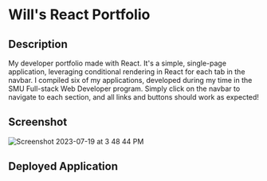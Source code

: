 # Will's React Portfolio

## Description

My developer portfolio made with React. It's a simple, single-page application, leveraging conditional rendering in React for each tab in the navbar. I compiled six of my applications, developed during my time in the SMU Full-stack Web Developer program. Simply click on the navbar to navigate to each section, and all links and buttons should work as expected!

## Screenshot

![Screenshot 2023-07-19 at 3 48 44 PM](https://github.com/Williamatthewood/React-Portfolio/assets/112597870/e4ba14a0-15a9-4bb8-83f2-52c18cc672c9)

## Deployed Application
